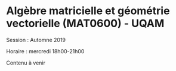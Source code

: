 # Algèbre matricielle et géométrie vectorielle (MAT0600) - UQAM

Session : Automne 2019

Horaire : mercredi 18h00-21h00

Contenu à venir
